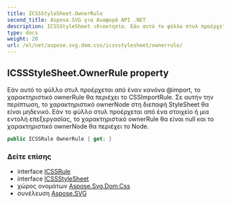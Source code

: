 ```yaml
---
title: ICSSStyleSheet.OwnerRule
second_title: Aspose.SVG για Αναφορά API .NET
description: ICSSStyleSheet ιδιοκτησία. Εάν αυτό το φύλλο στυλ προέρχεται από έναν κανόνα import το χαρακτηριστικό ownerRule θα περιέχει το CSSImportRule. Σε αυτήν την περίπτωση το χαρακτηριστικό ownerNode στη διεπαφή StyleSheet θα είναι μηδενικό. Εάν το φύλλο στυλ προέρχεται από ένα στοιχείο ή μια εντολή επεξεργασίας το χαρακτηριστικό ownerRule θα είναι null και το χαρακτηριστικό ownerNode θα περιέχει το Node.
type: docs
weight: 20
url: /el/net/aspose.svg.dom.css/icssstylesheet/ownerrule/
---
```

## ICSSStyleSheet.OwnerRule property

Εάν αυτό το φύλλο στυλ προέρχεται από έναν κανόνα @import, το χαρακτηριστικό ownerRule θα περιέχει το CSSImportRule. Σε αυτήν την περίπτωση, το χαρακτηριστικό ownerNode στη διεπαφή StyleSheet θα είναι μηδενικό. Εάν το φύλλο στυλ προέρχεται από ένα στοιχείο ή μια εντολή επεξεργασίας, το χαρακτηριστικό ownerRule θα είναι null και το χαρακτηριστικό ownerNode θα περιέχει το Node.

```csharp
public ICSSRule OwnerRule { get; }
```

### Δείτε επίσης

* interface [ICSSRule](../../icssrule/)
* interface [ICSSStyleSheet](../)
* χώρος ονομάτων [Aspose.Svg.Dom.Css](../../icssstylesheet/)
* συνέλευση [Aspose.SVG](../../../)


